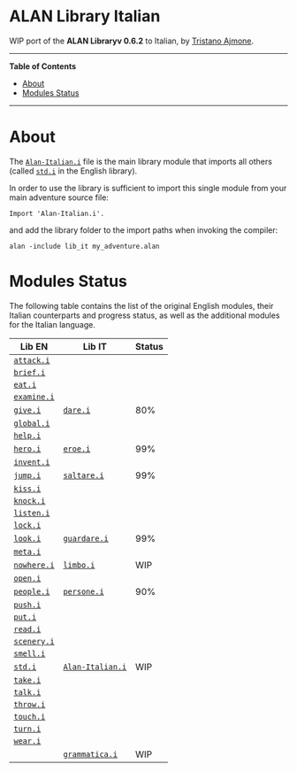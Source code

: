 # ALAN Library Italian

WIP port of the __ALAN Libraryv 0.6.2__ to Italian, by [Tristano Ajmone].


-----

**Table of Contents**

<!-- MarkdownTOC autolink="true" bracket="round" autoanchor="false" lowercase="only_ascii" uri_encoding="true" levels="1,2,3" -->

- [About](#about)
- [Modules Status](#modules-status)

<!-- /MarkdownTOC -->

-----

# About

The [`Alan-Italian.i`][Alan-Italian.i] file is the main library module that imports all others (called [`std.i`][std.i] in the English library).

In order to use the library is sufficient to import this single module from your main adventure source file:

```alan
Import 'Alan-Italian.i'.
```

and add the library folder to the import paths when invoking the compiler:

```batch
alan -include lib_it my_adventure.alan
```

# Modules Status

The following table contains the list of the original English modules, their Italian counterparts and progress status, as well as the additional modules for the Italian language.

|          Lib EN          |               Lib IT               | Status |
|--------------------------|------------------------------------|--------|
| [`attack.i`][attack.i]   |                                    |        |
| [`brief.i`][brief.i]     |                                    |        |
| [`eat.i`][eat.i]         |                                    |        |
| [`examine.i`][examine.i] |                                    |        |
| [`give.i`][give.i]       | [`dare.i`][dare.i]                 | 80%    |
| [`global.i`][global.i]   |                                    |        |
| [`help.i`][help.i]       |                                    |        |
| [`hero.i`][hero.i]       | [`eroe.i`][eroe.i]                 | 99%    |
| [`invent.i`][invent.i]   |                                    |        |
| [`jump.i`][jump.i]       | [`saltare.i`][saltare.i]           | 99%    |
| [`kiss.i`][kiss.i]       |                                    |        |
| [`knock.i`][knock.i]     |                                    |        |
| [`listen.i`][listen.i]   |                                    |        |
| [`lock.i`][lock.i]       |                                    |        |
| [`look.i`][look.i]       | [`guardare.i`][guardare.i]         | 99%    |
| [`meta.i`][meta.i]       |                                    |        |
| [`nowhere.i`][nowhere.i] | [`limbo.i`][limbo.i]               | WIP    |
| [`open.i`][open.i]       |                                    |        |
| [`people.i`][people.i]   | [`persone.i`][persone.i]           | 90%    |
| [`push.i`][push.i]       |                                    |        |
| [`put.i`][put.i]         |                                    |        |
| [`read.i`][read.i]       |                                    |        |
| [`scenery.i`][scenery.i] |                                    |        |
| [`smell.i`][smell.i]     |                                    |        |
| [`std.i`][std.i]         | [`Alan-Italian.i`][Alan-Italian.i] | WIP    |
| [`take.i`][take.i]       |                                    |        |
| [`talk.i`][talk.i]       |                                    |        |
| [`throw.i`][throw.i]     |                                    |        |
| [`touch.i`][touch.i]     |                                    |        |
| [`turn.i`][turn.i]       |                                    |        |
| [`wear.i`][wear.i]       |                                    |        |
|                          | [`grammatica.i`][grammatica.i]     | WIP    |


<!-----------------------------------------------------------------------------
                               REFERENCE LINKS
------------------------------------------------------------------------------>

<!-- Lib IT modules -->

[Alan-Italian.i]: ./Alan-Italian.i "View source module"
[grammatica.i]: ./grammatica.i "View source module"
[limbo.i]: ./limbo.i "View source module"
[eroe.i]: ./eroe.i "View source module"
[saltare.i]: ./saltare.i "View source module"
[guardare.i]: ./guardare.i "View source module"
[persone.i]: ./persone.i "View source module"
[dare.i]: ./dare.i "View source module"

<!-- Lib EN modules -->

[attack.i]: ../../alan_en/lib_en/attack.i "View original source module"
[brief.i]: ../../alan_en/lib_en/brief.i "View original source module"
[eat.i]: ../../alan_en/lib_en/eat.i "View original source module"
[examine.i]: ../../alan_en/lib_en/examine.i "View original source module"
[give.i]: ../../alan_en/lib_en/give.i "View original source module"
[global.i]: ../../alan_en/lib_en/global.i "View original source module"
[help.i]: ../../alan_en/lib_en/help.i "View original source module"
[hero.i]: ../../alan_en/lib_en/hero.i "View original source module"
[invent.i]: ../../alan_en/lib_en/invent.i "View original source module"
[jump.i]: ../../alan_en/lib_en/jump.i "View original source module"
[kiss.i]: ../../alan_en/lib_en/kiss.i "View original source module"
[knock.i]: ../../alan_en/lib_en/knock.i "View original source module"
[listen.i]: ../../alan_en/lib_en/listen.i "View original source module"
[lock.i]: ../../alan_en/lib_en/lock.i "View original source module"
[look.i]: ../../alan_en/lib_en/look.i "View original source module"
[meta.i]: ../../alan_en/lib_en/meta.i "View original source module"
[nowhere.i]: ../../alan_en/lib_en/nowhere.i "View original source module"
[open.i]: ../../alan_en/lib_en/open.i "View original source module"
[people.i]: ../../alan_en/lib_en/people.i "View original source module"
[push.i]: ../../alan_en/lib_en/push.i "View original source module"
[put.i]: ../../alan_en/lib_en/put.i "View original source module"
[read.i]: ../../alan_en/lib_en/read.i "View original source module"
[scenery.i]: ../../alan_en/lib_en/scenery.i "View original source module"
[smell.i]: ../../alan_en/lib_en/smell.i "View original source module"
[std.i]: ../../alan_en/lib_en/std.i "View original source module"
[take.i]: ../../alan_en/lib_en/take.i "View original source module"
[talk.i]: ../../alan_en/lib_en/talk.i "View original source module"
[throw.i]: ../../alan_en/lib_en/throw.i "View original source module"
[touch.i]: ../../alan_en/lib_en/touch.i "View original source module"
[turn.i]: ../../alan_en/lib_en/turn.i "View original source module"
[wear.i]: ../../alan_en/lib_en/wear.i "View original source module"

<!-- people and organizations -->

[Tristano Ajmone]: https://github.com/tajmone "View Tristano Ajmone's GitHub profile"

<!-- EOF -->
